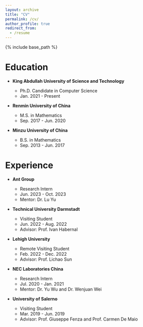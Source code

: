 ```yaml
---
layout: archive
title: "CV"
permalink: /cv/
author_profile: true
redirect_from:
  - /resume
---
```


{% include base_path %}

Education
======
* <b>King Abdullah University of Science and Technology</b>
  * Ph.D. Candidate in Computer Science
  * Jan. 2021 - Present

* <b>Renmin University of China</b>
  * M.S. in Mathematics
  * Sep. 2017 - Jun. 2020

* <b>Minzu University of China</b>
  * B.S. in Mathematics
  * Sep. 2013 - Jun. 2017

Experience
======
* <b>Ant Group</b>
  * Research Intern
  * Jun. 2023 - Oct. 2023
  * Mentor: Dr. Lu Yu

* <b>Technical University Darmstadt</b>
  * Visiting Student
  * Jun. 2022 - Aug. 2022
  * Advisor: Prof. Ivan Habernal

* <b>Lehigh University</b>
  * Remote Visiting Student
  * Feb. 2022 - Dec. 2022
  * Advisor: Prof. Lichao Sun

* <b>NEC Laboratories China</b>
  * Research Intern
  * Jul. 2020 - Jan. 2021
  * Mentor: Dr. Yu Wu and  Dr. Wenjuan Wei

* <b>University of Salerno</b>
  * Visiting Student
  * Mar. 2019 - Jun. 2019
  * Advisor: Prof. Giuseppe Fenza and Prof. Carmen De Maio
